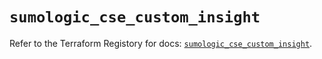 # `sumologic_cse_custom_insight`

Refer to the Terraform Registory for docs: [`sumologic_cse_custom_insight`](https://www.terraform.io/docs/providers/sumologic/r/cse_custom_insight).
